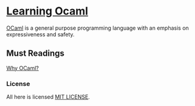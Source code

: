 # [Learning Ocaml](https://ocaml.org/learn)

[OCaml](https://ocaml.org/learn/description.html) is a general purpose
programming language with an emphasis on expressiveness and safety.

## Must Readings

[Why OCaml?](https://dev.realworldocaml.org/prologue.html#why-ocaml)

### License

All here is licensed [MIT LICENSE](./LICENSE.md).
